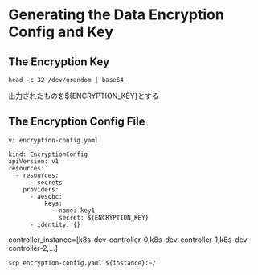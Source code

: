 # Generating the Data Encryption Config and Key
## The Encryption Key
```
head -c 32 /dev/urandom | base64
```
出力されたものを${ENCRYPTION_KEY}とする

## The Encryption Config File
```
vi encryption-config.yaml
```
```
kind: EncryptionConfig
apiVersion: v1
resources:
  - resources:
      - secrets
    providers:
      - aescbc:
          keys:
            - name: key1
              secret: ${ENCRYPTION_KEY}
      - identity: {}
```

controller_instance=[k8s-dev-controller-0,k8s-dev-controller-1,k8s-dev-controller-2,…]
```
scp encryption-config.yaml ${instance}:~/
```
